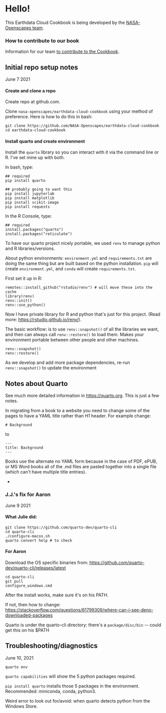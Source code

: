 # Hello!

This Earthdata Cloud Cookbook is being developed by the [NASA-Openscapes team](https://nasa-openscapes.github.io/).

### How to contribute to our book
Information for our team [to contribute to the Cookbook](https://nasa-openscapes.github.io/earthdata-cloud-cookbook/contributing/).

## Initial repo setup notes
June 7 2021

#### Create and clone a repo

Create repo at github.com.

Clone `nasa-openscapes/earthdata-cloud-cookbook` using your method of preference. Here is how to do this in bash:

```{bash}
git clone https://github.com/NASA-Openscapes/earthdata-cloud-cookbook
cd earthdata-cloud-cookbook
```
#### Install quarto and create environment

Install the `quarto` library so you can interact with it via the command line or R. I've set mine up with both.

In bash, type:

```{bash}
## required
pip install quarto

## probably going to want this
pip install jupyterlab
pip install matplotlib
pip install scikit-image
pip install requests
```

In the R Console, type:

```{r, eval=FALSE}
## required
install.packages("quarto")
install.packages("reticulate")
```

To have our quarto project nicely portable, we used `renv` to manage python and R libraries/versions.

About python environments: `environment.yml` and `requirements.txt` are doing the same thing but are built based on the python installation. `pip` will create `environment.yml`, and `conda` will create `requirements.txt`.

First set it up in R:

```{r, eval=FALSE}
remotes::install_github("rstudio/renv") # will move these into the cache
library(renv)
renv::init()
renv::use_python()
```

Now I have private library for R and python that's just for this project. (Read more: <https://rstudio.github.io/renv/>).

The basic workflow: is to use `renv::snapshot()` of all the libraries we want, and then can always call `renv::restore()` to load them. Makes your environment portable between other people and other machines.

```{r, eval=FALSE}
renv::snapshot()
renv::restore()
```

As we develop and add more package dependencies, re-run `renv::snapshot()` to update the environment

## Notes about Quarto

See much more detailed information in <https://quarto.org>. This is just a few notes.

In migrating from a book to a website you need to change some of the pages to have a YAML title rather than H1 header. For example change:

```
# Background
```

to

```
---
title: Background
---
```

Books use the alternate no YAML form because in the case of PDF, ePUB, or MS Word books all of the .md files are pasted together into a single file (which can't have multiple title entries).


-   

### J.J.'s fix for Aaron
June 9 2021

#### What Julie did:

```
git clone https://github.com/quarto-dev/quarto-cli
cd quarto-cli
./configure-macos.sh
quarto convert help # to check
```

#### For Aaron

Download the OS specific binaries from: <https://github.com/quarto-dev/quarto-cli/releases/latest>  

```
cd quarto-cli
git pull
configure_windows.cmd
```

After the install works, make sure it's on his PATH.

If not, then how to change: <https://stackoverflow.com/questions/61799309/where-can-i-see-deno-downloaded-packages>

Quarto is under the quarto-cli directory: there's a `package/disc/bin` -- could get this on his $PATH

## Troubleshooting/diagnostics
June 10, 2021

`quarto env`

`quarto capabilities` will show the 5 python packages required.

`pip install quarto` installs those 5 packages in the environment. Recommended: miniconda, conda, python3.

Weird error to look out for/avoid: when quarto detects python from the Windows Store.
